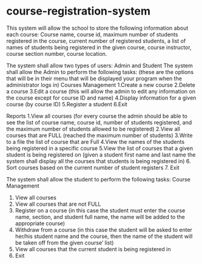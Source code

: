 # course-registration-system

This system will allow the school to store the following information about each course:
Course name, course id, maximum number of students registered in the course, current number of
registered students, a list of names of students being registered in the given course, course instructor,
course section number, course location.

The system shall allow two types of users: Admin and Student
The system shall allow the Admin to perform the following tasks: (these are the options
that will be in their menu that will be displayed your program when the administrator logs in)
Courses Management
1.Create a new course
2.Delete a course
3.Edit a course (this will allow the admin to edit any information on the course except for
course ID and name)
4.Display information for a given course (by course ID)
5.Register a student 
6.Exit




Reports
1.View all courses (for every course the admin should be able to see the list of course name,
course id, number of students registered, and the maximum number of students allowed to
be registered)
2.View all courses that are FULL (reached the maximum number of students)
3.Write to a file the list of course that are Full
4.View the names of the students being registered in a specific course
5.View the list of courses that a given student is being registered on (given a student
first name and last name the system shall display all the courses that students is being
registered in)
6. Sort courses based on the current number of student registers
7. Exit

The system shall allow the student to perform the following tasks:
Course Management
1. View all courses
2. View all courses that are not FULL
3. Register on a course (in this case the student must enter the course name, section, and
student full name, the name will be added to the appropriate course)
4. Withdraw from a course (in this case the student will be asked to enter her/his student
name and the course, then the name of the student will be taken off from the given course’
list)
5. View all courses that the current student is being registered in
6. Exit
